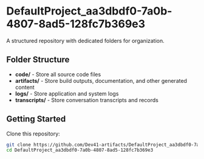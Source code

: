 # DefaultProject_aa3dbdf0-7a0b-4807-8ad5-128fc7b369e3
A structured repository with dedicated folders for organization.

## Folder Structure

- **code/** - Store all source code files
- **artifacts/** - Store build outputs, documentation, and other generated content
- **logs/** - Store application and system logs
- **transcripts/** - Store conversation transcripts and records

## Getting Started

Clone this repository:
```bash
git clone https://github.com/Dev41-artifacts/DefaultProject_aa3dbdf0-7a0b-4807-8ad5-128fc7b369e3
cd DefaultProject_aa3dbdf0-7a0b-4807-8ad5-128fc7b369e3
```

